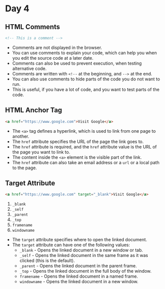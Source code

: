 # Day 4


## HTML Comments

```html
<!-- This is a comment -->
```

- Comments are not displayed in the browser.
- You can use comments to explain your code, which can help you when you edit the source code at a later date.
- Comments can also be used to prevent execution, when testing alternative code.
- Comments are written with `<!--` at the beginning, and `-->` at the end.
- You can also use comments to hide parts of the code you do not want to run. 
- This is useful, if you have a lot of code, and you want to test parts of the code.



## HTML Anchor Tag

```html
<a href="https://www.google.com">Visit Google</a>
```

- The `<a>` tag defines a hyperlink, which is used to link from one page to another.
- The `href` attribute specifies the URL of the page the link goes to.
- The `href` attribute is required, and the `href` attribute value is the URL of the page you want to link to.
- The content inside the `<a>` element is the visible part of the link.
- The `href` attribute can also take an email address or a `url` or a local path to the page.


## Target Attribute

```html
<a href="https://www.google.com" target="_blank">Visit Google</a>
```

1. `_blank`
2. `_self`
3. `_parent`
4. `_top`
5. `framename`
6. `windowname`

- The `target` attribute specifies where to open the linked document.
- The `target` attribute can have one of the following values:
  - `_blank` - Opens the linked document in a new window or tab.
  - `_self` - Opens the linked document in the same frame as it was clicked (this is the default).
  - `_parent` - Opens the linked document in the parent frame.
  - `_top` - Opens the linked document in the full body of the window.
  - `framename` - Opens the linked document in a named frame.
  - `windowname` - Opens the linked document in a new window.